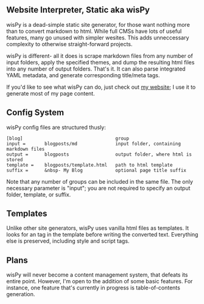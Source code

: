 ## Website Interpreter, Static aka wisPy
wisPy is a dead-simple static site generator, for those want nothing more than to convert markdown to html. While full CMSs have lots of useful features, many go unused with simpler wesites. This adds unneccessary complexity to otherwise straight-forward projects. 

wisPy is different- all it does is scrape markdown files from any number of input folders, apply the specified themes, and dump the resulting html files into any number of output folders. That's it. It can also parse integrated YAML metadata, and generate corresponding title/meta tags.

If you'd like to see what wisPy can do, just check out [my website](http://techno-sorcery.com); I use it to generate most of my page content.

## Config System
wisPy config files are structured thusly:
```
[blog]                                  group
input =       blogposts/md              input folder, containing markdown files
output =      blogposts                 output folder, where html is stored
template =    blogposts/template.html   path to html template
suffix =      &nbsp- My Blog            optional page title suffix
```
Note that any number of groups can be included in the same file. The only necessary parameter is "input"; you are not required to specify an output folder, template, or suffix.

## Templates
Unlike other site generators, wisPy uses vanilla html files as templates. It looks for an <!--INSERT--> tag in the template before writing the converted text. Everything else is preserved, including style and script tags.

## Plans
wisPy will never become a content management system, that defeats its entire point. However, I'm open to the addition of some basic features. For instance, one feature that's currently in progress is table-of-contents generation.
